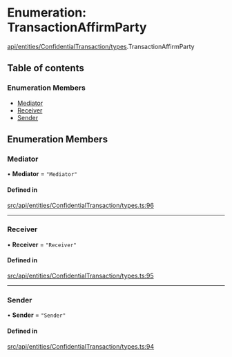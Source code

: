 # Enumeration: TransactionAffirmParty

[api/entities/ConfidentialTransaction/types](../wiki/api.entities.ConfidentialTransaction.types).TransactionAffirmParty

## Table of contents

### Enumeration Members

- [Mediator](../wiki/api.entities.ConfidentialTransaction.types.TransactionAffirmParty#mediator)
- [Receiver](../wiki/api.entities.ConfidentialTransaction.types.TransactionAffirmParty#receiver)
- [Sender](../wiki/api.entities.ConfidentialTransaction.types.TransactionAffirmParty#sender)

## Enumeration Members

### Mediator

• **Mediator** = ``"Mediator"``

#### Defined in

[src/api/entities/ConfidentialTransaction/types.ts:96](https://github.com/PolymeshAssociation/polymesh-private-sdk/blob/2c6aa0b4/src/api/entities/ConfidentialTransaction/types.ts#L96)

___

### Receiver

• **Receiver** = ``"Receiver"``

#### Defined in

[src/api/entities/ConfidentialTransaction/types.ts:95](https://github.com/PolymeshAssociation/polymesh-private-sdk/blob/2c6aa0b4/src/api/entities/ConfidentialTransaction/types.ts#L95)

___

### Sender

• **Sender** = ``"Sender"``

#### Defined in

[src/api/entities/ConfidentialTransaction/types.ts:94](https://github.com/PolymeshAssociation/polymesh-private-sdk/blob/2c6aa0b4/src/api/entities/ConfidentialTransaction/types.ts#L94)
